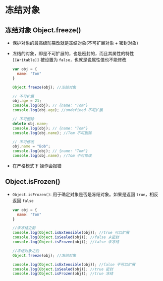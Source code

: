 # 冻结对象

## 冻结对象 Object.freeze()

- 保护对象的最高级防篡改就是冻结对象(不可扩展对象 + 密封对象)

- 冻结的对象，即是不可扩展的，也是密封的，而且其属性的特性 `[[Writable]]` 被设置为 `false`，也就是说属性值也不能修改

    ```js
    var obj = {
      name: "Tom"
    }

    Object.freeze(obj); //冻结对象

    // 不可扩展
    obj.age = 21;
    console.log(obj); // {name: "Tom"}
    console.log(obj.age); //undefined 不可扩展

    // 不可删除
    delete obj.name;
    console.log(obj); // {name: "Tom"}
    console.log(obj.name); //Tom 不可删除

    // 不可修改
    obj.name = "Bob";
    console.log(obj); // {name: "Tom"}
    console.log(obj.name); //Tom 不可修改
    ```

- 在严格模式下 操作会报错

## Object.isFrozen()

- `Object.isFrozen()`: 用于确定对象是否是冻结对象。如果是返回 `true`，相反返回 `false`

    ```js
    var obj = {
      name: "Tom"
    }

    //未冻结之前
    console.log(Object.isExtensible(obj)); //true 可以扩展
    console.log(Object.isSealed(obj)); //false 未密封
    console.log(Object.isFrozen(obj)); //false 未冻结

    //冻结对象之后
    Object.freeze(obj); //冻结对象

    console.log(Object.isExtensible(obj)); //false 不可以扩展
    console.log(Object.isSealed(obj)); //true 密封
    console.log(Object.isFrozen(obj)); //true 冻结
    ```
